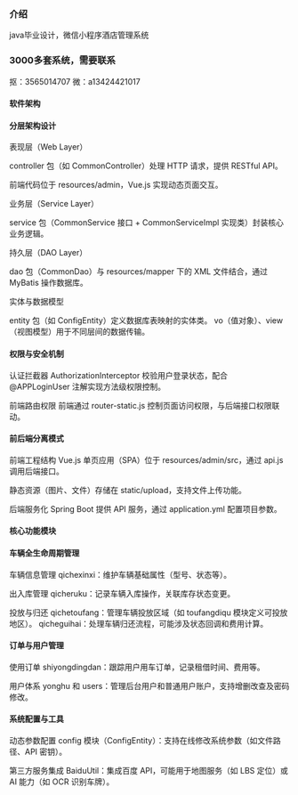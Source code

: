 ### 介绍
java毕业设计，微信小程序酒店管理系统
### 3000多套系统，需要联系
抠：3565014707 微：a13424421017

#### 软件架构
#### 分层架构设计
表现层（Web Layer）

controller 包（如 CommonController）处理 HTTP 请求，提供 RESTful API。

前端代码位于 resources/admin，Vue.js 实现动态页面交互。

业务层（Service Layer）

service 包（CommonService 接口 + CommonServiceImpl 实现类）封装核心业务逻辑。

持久层（DAO Layer）

dao 包（CommonDao）与 resources/mapper 下的 XML 文件结合，通过 MyBatis 操作数据库。

实体与数据模型

entity 包（如 ConfigEntity）定义数据库表映射的实体类。
vo（值对象）、view（视图模型）用于不同层间的数据传输。
#### 权限与安全机制
认证拦截器
AuthorizationInterceptor 校验用户登录状态，配合 @APPLoginUser 注解实现方法级权限控制。

前端路由权限
前端通过 router-static.js 控制页面访问权限，与后端接口权限联动。
#### 前后端分离模式
前端工程结构
Vue.js 单页应用（SPA）位于 resources/admin/src，通过 api.js 调用后端接口。

静态资源（图片、文件）存储在 static/upload，支持文件上传功能。

后端服务化
Spring Boot 提供 API 服务，通过 application.yml 配置项目参数。
#### 核心功能模块
#### 车辆全生命周期管理
车辆信息管理
qichexinxi：维护车辆基础属性（型号、状态等）。

出入库管理
qicheruku：记录车辆入库操作，关联库存状态变更。

投放与归还
qichetoufang：管理车辆投放区域（如 toufangdiqu 模块定义可投放地区）。
qicheguihai：处理车辆归还流程，可能涉及状态回调和费用计算。
#### 订单与用户管理
使用订单
shiyongdingdan：跟踪用户用车订单，记录租借时间、费用等。

用户体系
yonghu 和 users：管理后台用户和普通用户账户，支持增删改查及密码修改。
#### 系统配置与工具
动态参数配置
config 模块（ConfigEntity）：支持在线修改系统参数（如文件路径、API 密钥）。

第三方服务集成
BaiduUtil：集成百度 API，可能用于地图服务（如 LBS 定位）或 AI 能力（如 OCR 识别车牌）。
